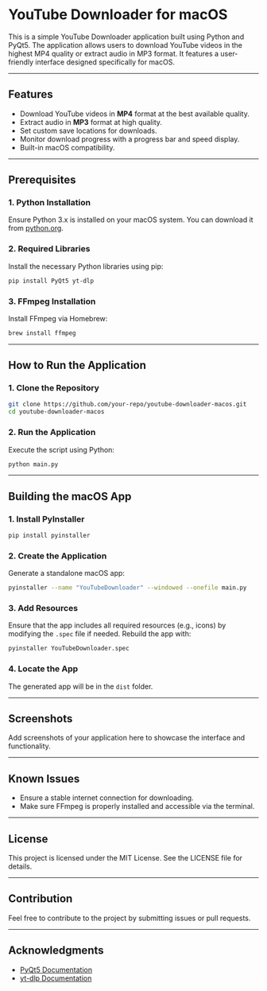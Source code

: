 # YouTube Downloader for macOS

This is a simple YouTube Downloader application built using Python and PyQt5. The application allows users to download YouTube videos in the highest MP4 quality or extract audio in MP3 format. It features a user-friendly interface designed specifically for macOS.

---

## Features

- Download YouTube videos in **MP4** format at the best available quality.
- Extract audio in **MP3** format at high quality.
- Set custom save locations for downloads.
- Monitor download progress with a progress bar and speed display.
- Built-in macOS compatibility.

---

## Prerequisites

### 1. Python Installation
Ensure Python 3.x is installed on your macOS system. You can download it from [python.org](https://www.python.org/downloads/).

### 2. Required Libraries
Install the necessary Python libraries using pip:
```bash
pip install PyQt5 yt-dlp
```

### 3. FFmpeg Installation
Install FFmpeg via Homebrew:
```bash
brew install ffmpeg
```

---

## How to Run the Application

### 1. Clone the Repository
```bash
git clone https://github.com/your-repo/youtube-downloader-macos.git
cd youtube-downloader-macos
```

### 2. Run the Application
Execute the script using Python:
```bash
python main.py
```

---

## Building the macOS App

### 1. Install PyInstaller
```bash
pip install pyinstaller
```

### 2. Create the Application
Generate a standalone macOS app:
```bash
pyinstaller --name "YouTubeDownloader" --windowed --onefile main.py
```

### 3. Add Resources
Ensure that the app includes all required resources (e.g., icons) by modifying the `.spec` file if needed. Rebuild the app with:
```bash
pyinstaller YouTubeDownloader.spec
```

### 4. Locate the App
The generated app will be in the `dist` folder.

---

## Screenshots
Add screenshots of your application here to showcase the interface and functionality.

---

## Known Issues
- Ensure a stable internet connection for downloading.
- Make sure FFmpeg is properly installed and accessible via the terminal.

---

## License
This project is licensed under the MIT License. See the LICENSE file for details.

---

## Contribution
Feel free to contribute to the project by submitting issues or pull requests.

---

## Acknowledgments
- [PyQt5 Documentation](https://riverbankcomputing.com/software/pyqt/intro)
- [yt-dlp Documentation](https://github.com/yt-dlp/yt-dlp)

